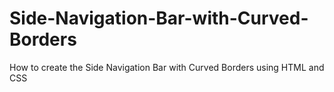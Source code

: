 # Side-Navigation-Bar-with-Curved-Borders
How to create the Side Navigation Bar with Curved Borders using HTML and CSS
